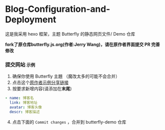 # Blog-Configuration-and-Deployment

这是我采用 hexo 框架，主题 Butterfly 的静态网页文件/ Demo 仓库

**fork了原仓库butterfly.js.org(作者:Jerry Wang)，请在原作者界面提交 PR 完善修改**

### 提交网站 `示例`

1. 确保你使用 Butterfly 主題 （魔改太多的可能不会合并）
2. 点击这个[原作者示例分享链接](https://github.com/jerryc127/butterfly.js.org/edit/main/source/_data/link.yml)
3. 按要求新增内容(请添加在**末尾**)

  ```yaml
  - name: 博客名
    link: 博客地址
    avatar: 博客头像
    descr: 博客描述
  ```

4. 点击下面的 `Commit changes` ，合并到 butterfly-demo 仓库
